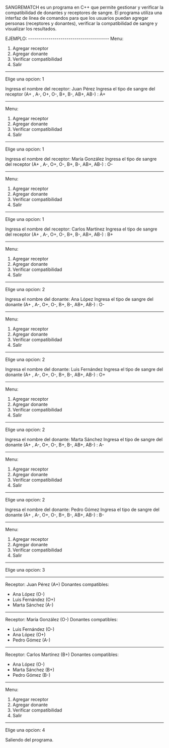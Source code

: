 SANGREMATCH es un programa en C++ que permite gestionar y verificar la compatibilidad de donantes y receptores de sangre. 
El programa utiliza una interfaz de línea de comandos para que los usuarios puedan agregar personas (receptores y donantes),
verificar la compatibilidad de sangre y visualizar los resultados.

EJEMPLO: ----------------------------------------
Menu:
1. Agregar receptor
2. Agregar donante
3. Verificar compatibilidad
4. Salir
----------------------------------------
Elige una opcion: 1

Ingresa el nombre del receptor: Juan Pérez
Ingresa el tipo de sangre del receptor (A+ , A-, O+, O-, B+, B-, AB+, AB-) : A+

----------------------------------------
Menu:
1. Agregar receptor
2. Agregar donante
3. Verificar compatibilidad
4. Salir
----------------------------------------
Elige una opcion: 1

Ingresa el nombre del receptor: María González
Ingresa el tipo de sangre del receptor (A+ , A-, O+, O-, B+, B-, AB+, AB-) : O-

----------------------------------------
Menu:
1. Agregar receptor
2. Agregar donante
3. Verificar compatibilidad
4. Salir
----------------------------------------
Elige una opcion: 1

Ingresa el nombre del receptor: Carlos Martínez
Ingresa el tipo de sangre del receptor (A+ , A-, O+, O-, B+, B-, AB+, AB-) : B+

----------------------------------------
Menu:
1. Agregar receptor
2. Agregar donante
3. Verificar compatibilidad
4. Salir
----------------------------------------
Elige una opcion: 2

Ingresa el nombre del donante: Ana López
Ingresa el tipo de sangre del donante (A+ , A-, O+, O-, B+, B-, AB+, AB-) : O-

----------------------------------------
Menu:
1. Agregar receptor
2. Agregar donante
3. Verificar compatibilidad
4. Salir
----------------------------------------
Elige una opcion: 2

Ingresa el nombre del donante: Luis Fernández
Ingresa el tipo de sangre del donante (A+ , A-, O+, O-, B+, B-, AB+, AB-) : O+

----------------------------------------
Menu:
1. Agregar receptor
2. Agregar donante
3. Verificar compatibilidad
4. Salir
----------------------------------------
Elige una opcion: 2

Ingresa el nombre del donante: Marta Sánchez
Ingresa el tipo de sangre del donante (A+ , A-, O+, O-, B+, B-, AB+, AB-) : A-

----------------------------------------
Menu:
1. Agregar receptor
2. Agregar donante
3. Verificar compatibilidad
4. Salir
----------------------------------------
Elige una opcion: 2

Ingresa el nombre del donante: Pedro Gómez
Ingresa el tipo de sangre del donante (A+ , A-, O+, O-, B+, B-, AB+, AB-) : B-

----------------------------------------
Menu:
1. Agregar receptor
2. Agregar donante
3. Verificar compatibilidad
4. Salir
----------------------------------------
Elige una opcion: 3

----------------------------------------
Receptor: Juan Pérez (A+)
Donantes compatibles:
  - Ana López (O-)
  - Luis Fernández (O+)
  - Marta Sánchez (A-)
----------------------------------------
Receptor: María González (O-)
Donantes compatibles:
  - Luis Fernández (O-)
  - Ana López (O+)
  - Pedro Gómez (A-)
----------------------------------------
Receptor: Carlos Martínez (B+)
Donantes compatibles:
  - Ana López (O-)
  - Marta Sánchez (B+)
  - Pedro Gómez (B-)
----------------------------------------
Menu:
1. Agregar receptor
2. Agregar donante
3. Verificar compatibilidad
4. Salir
----------------------------------------
Elige una opcion: 4

Saliendo del programa.
